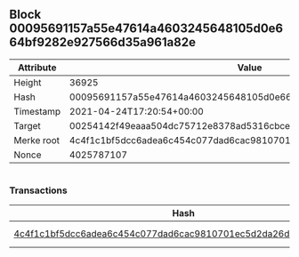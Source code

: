 ## Block 00095691157a55e47614a4603245648105d0e664bf9282e927566d35a961a82e

Attribute | Value
--- | ---
Height | 36925
Hash | 00095691157a55e47614a4603245648105d0e664bf9282e927566d35a961a82e
Timestamp | 2021-04-24T17:20:54+00:00
Target | 00254142f49eaaa504dc75712e8378ad5316cbcead634704b3734b6271167cc4
Merke root | 4c4f1c1bf5dcc6adea6c454c077dad6cac9810701ec5d2da26dbf1ff792759cf
Nonce | 4025787107

```

```

### Transactions

Hash | Amount
--- | ---
[4c4f1c1bf5dcc6adea6c454c077dad6cac9810701ec5d2da26dbf1ff792759cf](4c4f1c1bf5dcc6adea6c454c077dad6cac9810701ec5d2da26dbf1ff792759cf.md) | 10.00000000 SKEPTI 
